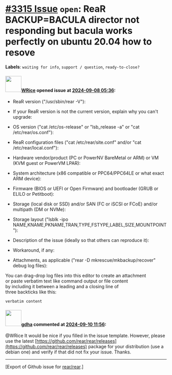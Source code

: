 [\#3315 Issue](https://github.com/rear/rear/issues/3315) `open`: ReaR BACKUP=BACULA director not responding but bacula works perfectly on ubuntu 20.04 how to resove
====================================================================================================================================================================

**Labels**: `waiting for info`, `support / question`, `ready-to-close?`

#### <img src="https://avatars.githubusercontent.com/u/12408218?v=4" width="50">[WRice](https://github.com/WRice) opened issue at [2024-09-08 05:36](https://github.com/rear/rear/issues/3315):

<!-- Relax-and-Recover (ReaR) Issue Template
Fill in the following items when submitting a new issue.
Use GitHub Markdown, see "Basic writing and formatting syntax" on
https://docs.github.com/en/get-started/writing-on-github
Support is voluntary without guarantee/warranty/liability -->

-   ReaR version ("/usr/sbin/rear -V"):

-   If your ReaR version is not the current version, explain why you
    can't upgrade:

-   OS version ("cat /etc/os-release" or "lsb\_release -a" or "cat
    /etc/rear/os.conf"):

-   ReaR configuration files ("cat /etc/rear/site.conf" and/or "cat
    /etc/rear/local.conf"):

-   Hardware vendor/product (PC or PowerNV BareMetal or ARM) or VM (KVM
    guest or PowerVM LPAR):

-   System architecture (x86 compatible or PPC64/PPC64LE or what exact
    ARM device):

-   Firmware (BIOS or UEFI or Open Firmware) and bootloader (GRUB or
    ELILO or Petitboot):

-   Storage (local disk or SSD) and/or SAN (FC or iSCSI or FCoE) and/or
    multipath (DM or NVMe):

-   Storage layout ("lsblk -ipo
    NAME,KNAME,PKNAME,TRAN,TYPE,FSTYPE,LABEL,SIZE,MOUNTPOINT"):

-   Description of the issue (ideally so that others can reproduce it):

-   Workaround, if any:

-   Attachments, as applicable ("rear -D mkrescue/mkbackup/recover"
    debug log files):

You can drag-drop log files into this editor to create an attachment  
or paste verbatim text like command output or file content  
by including it between a leading and a closing line of  
three backticks like this:

    verbatim content

#### <img src="https://avatars.githubusercontent.com/u/888633?u=cdaeb31efcc0048d3619651aa18dd4b76e636b21&v=4" width="50">[gdha](https://github.com/gdha) commented at [2024-09-10 11:56](https://github.com/rear/rear/issues/3315#issuecomment-2340471644):

@WRice It would be nice if you filled in the issue template. However,
please use the latest
[https://github.com/rear/rear/releases](https://github.com/rear/rear/releases)
package for your distribution (use a debian one) and verify if that did
not fix your issue. Thanks.

------------------------------------------------------------------------

\[Export of Github issue for
[rear/rear](https://github.com/rear/rear).\]
